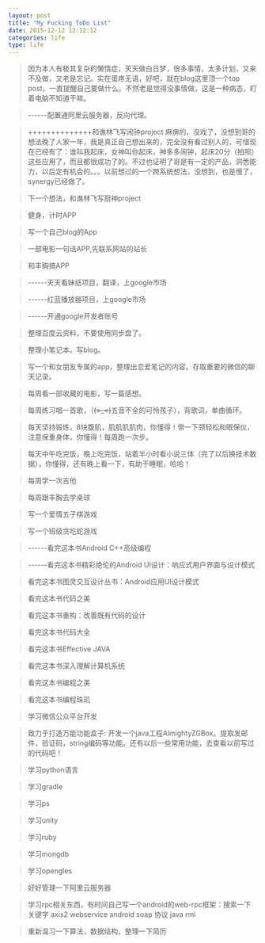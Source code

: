 ```yaml
---
layout: post
title: "My Fucking ToDo List"
date: 2015-12-12 12:12:12
categories: life
type: life
---
```


>因为本人有极其复杂的懒惰症，天天做白日梦，很多事情，太多计划，又来不及做，又老是忘记。实在蛋疼无语，好吧，就在blog这里顶一个top post，一直提醒自己要做什么。不然老是觉得没事情做，这是一种病态，盯着电脑不知道干嘛。

>------配置通阿里云服务器，反向代理。

>++++++++++++++和谯林飞写闹钟project
麻痹的，没戏了，没想到哥的想法晚了人家一年，我是真正自己想出来的，完全没有看过别人的，可惜现在已经有了：谁叫我起床，女神叫你起床，神多多闹钟，起床20分（拍照）这些应用了，而且都很成功了的。不过也证明了哥是有一定的产品，洞悉能力，以后定有机会的。。。以前想过的一个跨系统想法，没想到，也是慢了，synergy已经做了。

>下一个想法，和谯林飞写厨神project

>健身，计时APP

>写一个自己blog的App

>一部电影一句话APP,先联系网站的站长

>和丰胸搞APP

>------天天看妹纸项目，翻译，上google市场

>------红蓝播放器项目，上google市场

>------开通google开发者账号

>整理百度云资料，不要使用同步盘了。

>整理小笔记本，写blog。

>写一个和女朋友专属的app，整理出恋爱笔记的内容。存取重要的微信的聊天记录。

>每周看一部收藏的电影，写一篇感想。

>每周练习唱一首歌，（~~~~(>_<)~~~~五音不全的可怜孩子），背歌词，单曲循环。

>每天坚持锻炼，8块腹肌，肌肌肌肌肉，你懂得！带一下颈轻松和眼保仪，注意保重身体，你懂得！每周跑一次步。

>每天中午吃完饭，晚上吃完饭，站着半小时看小说三体（完了以后换技术数据），你懂得，还有晚上看一下，有助于睡眠，哈哈！

>每周学一次吉他

>每周跟丰胸去学桌球

>写一个爱情五子棋游戏

>写一个班级贪吃蛇游戏

>------看完这本书Android C++高级编程

>------看完这本书精彩绝伦的Android UI设计：响应式用户界面与设计模式

>看完这本书图灵交互设计丛书：Android应用UI设计模式

>看完这本书代码之美

>看完这本书重构：改善既有代码的设计

>看完这本书代码大全

>看完这本书Effective JAVA

>看完这本书深入理解计算机系统

>看完这本书编程之美

>看完这本书编程珠玑

>学习微信公众平台开发

>致力于打造万能功能盒子:
开发一个java工程AlmightyZGBox。提取发邮件，验证码，string编码等功能。还有以后一些常用功能，去查看以前写过的代码吧！

>学习python语言

>学习gradle

>学习ps

>学习unity

>学习ruby

>学习mongdb

>学习opengles

>好好管理一下阿里云服务器

>学习rpc相关东西，有时间自己写一个android的web-rpc框架：搜索一下关键字
axis2  webservice
android soap 协议
java rmi

>重新温习一下算法，数据结构，整理一下简历